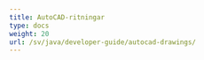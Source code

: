 ```yaml
---
title: AutoCAD-ritningar
type: docs
weight: 20
url: /sv/java/developer-guide/autocad-drawings/
---
```

